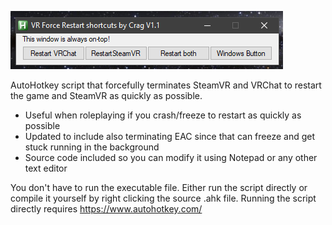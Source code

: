 ![screenshot](screenshot.png)

AutoHotkey script that forcefully terminates SteamVR and VRChat to restart the game and SteamVR as quickly as possible. 
- Useful when roleplaying if you crash/freeze to restart as quickly as possible
- Updated to include also terminating EAC since that can freeze and get stuck running in the background
- Source code included so you can modify it using Notepad or any other text editor 

You don't have to run the executable file. Either run the script directly or compile it yourself by right clicking the source .ahk file. 
Running the script directly requires https://www.autohotkey.com/ 


